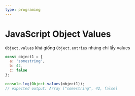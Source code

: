 ```yaml
---
type: programing
---
```

# JavaScript Object Values

`Object.values` khá giống `Object.entries`  nhưng chỉ lấy values

```javascript
const object1 = {
  a: 'somestring',
  b: 42,
  c: false
};

console.log(Object.values(object1));
// expected output: Array ["somestring", 42, false]

```
